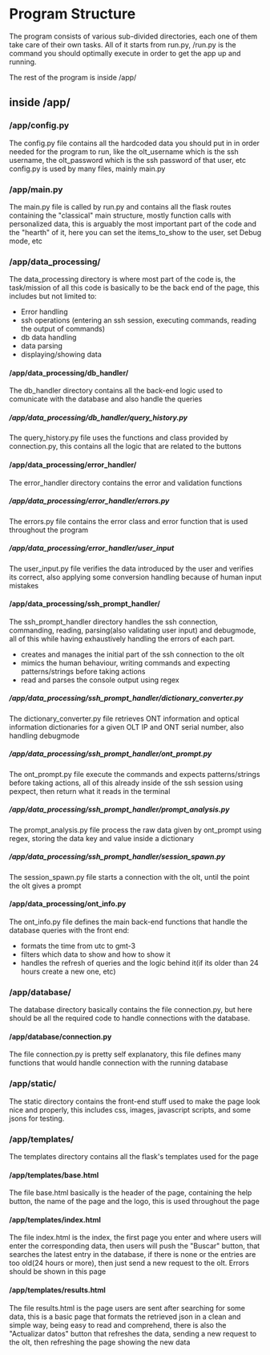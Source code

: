 # Program Structure

The program consists of various sub-divided directories, each one of them take care of their own tasks. All of it starts from run.py, /run.py is the command you should optimally execute in order to get the app up and running.

The rest of the program is inside /app/

## inside /app/

### /app/config.py

The config.py file contains all the hardcoded data you should put in in order needed for the program to run, like the olt_username which is the ssh username, the olt_password which is the ssh password of that user, etc
config.py is used by many files, mainly main.py

### /app/main.py

The main.py file is called by run.py and contains all the flask routes containing the "classical" main structure, mostly function calls with personalized data, this is arguably the most important part of the code and the "hearth" of it, here you can set the items_to_show to the user, set Debug mode, etc

### /app/data_processing/

The data_processing directory is where most part of the code is, the task/mission of all this code is basically 
to be the back end of the page, this includes but not limited to:

* Error handling
* ssh operations (entering an ssh session, executing commands, reading the output of commands)
* db data handling
* data parsing
* displaying/showing data

#### /app/data_processing/db_handler/

The db_handler directory contains all the back-end logic used to comunicate with the database and also handle the queries

##### /app/data_processing/db_handler/query_history.py

The query_history.py file uses the functions and class provided by connection.py, this contains all the logic that are related to the buttons

#### /app/data_processing/error_handler/

The error_handler directory contains the error and validation functions

##### /app/data_processing/error_handler/errors.py

The errors.py file contains the error class and error function that is used throughout the program

##### /app/data_processing/error_handler/user_input

The user_input.py file verifies the data introduced by the user and verifies its correct, also applying some conversion handling because of human input mistakes

#### /app/data_processing/ssh_prompt_handler/

The ssh_prompt_handler directory handles the ssh connection, commanding, reading, parsing(also validating user input) and debugmode, all of this while having exhaustively handling the errors of each part.

* creates and manages the initial part of the ssh connection to the olt
* mimics the human behaviour, writing commands and expecting patterns/strings before taking actions
* read and parses the console output using regex

##### /app/data_processing/ssh_prompt_handler/dictionary_converter.py

The dictionary_converter.py file retrieves ONT information and optical information dictionaries for a given OLT IP and ONT serial number, also handling debugmode

##### /app/data_processing/ssh_prompt_handler/ont_prompt.py

The ont_prompt.py file execute the commands and expects patterns/strings before taking actions, all of this already inside of the ssh session using pexpect, then return what it reads in the terminal

##### /app/data_processing/ssh_prompt_handler/prompt_analysis.py

The prompt_analysis.py file process the raw data given by ont_prompt using regex, storing the data key and value inside a dictionary

##### /app/data_processing/ssh_prompt_handler/session_spawn.py

The session_spawn.py file starts a connection with the olt, until the point the olt gives a prompt

#### /app/data_processing/ont_info.py

The ont_info.py file defines the main back-end functions that handle the database queries with the front end:

* formats the time from utc to gmt-3
* filters which data to show and how to show it
* handles the refresh of queries and the logic behind it(if its older than 24 hours create a new one, etc)


### /app/database/

The database directory basically contains the file connection.py, but here should be all the required code to handle connections with the database.

#### /app/database/connection.py

The file connection.py is pretty self explanatory, this file defines many functions that would handle connection with the running database

### /app/static/

The static directory contains the front-end stuff used to make the page look nice and properly, this includes css, images, javascript scripts, and some jsons for testing.

### /app/templates/

The templates directory contains all the flask's templates used for the page

#### /app/templates/base.html

The file base.html basically is the header of the page, containing the help button, the name of the page and the logo, this is used throughout the page

#### /app/templates/index.html

The file index.html is the index, the first page you enter and where users will enter the corresponding data, then users will push the "Buscar" button, that searches the latest entry in the database, if there is none or the entries are too old(24 hours or more), then just send a new request to the olt. Errors should be shown in this page

#### /app/templates/results.html

The file results.html is the page users are sent after searching for some data, this is a basic page that formats the retrieved json in a clean and simple way, being easy to read and comprehend, there is also the "Actualizar datos" button that refreshes the data, sending a new request to the olt, then refreshing the page showing the new data
